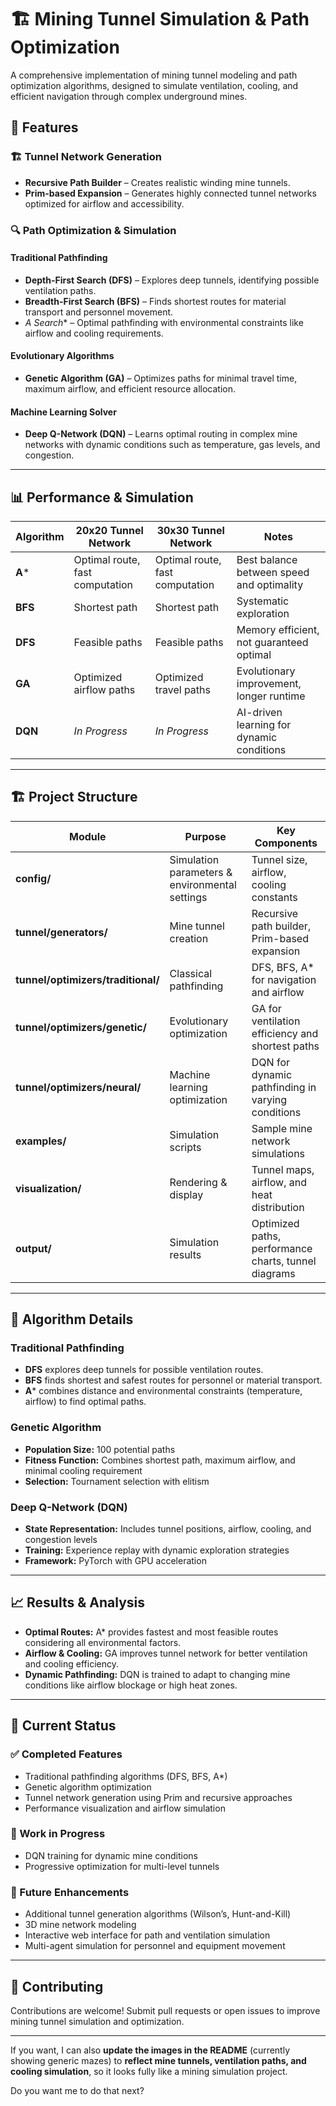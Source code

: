# 🏗️ Mining Tunnel Simulation & Path Optimization

A comprehensive implementation of mining tunnel modeling and path optimization algorithms, designed to simulate ventilation, cooling, and efficient navigation through complex underground mines.

## 🚀 Features

### 🏗️ Tunnel Network Generation

* **Recursive Path Builder** – Creates realistic winding mine tunnels.
* **Prim-based Expansion** – Generates highly connected tunnel networks optimized for airflow and accessibility.

### 🔍 Path Optimization & Simulation

#### Traditional Pathfinding

* **Depth-First Search (DFS)** – Explores deep tunnels, identifying possible ventilation paths.
* **Breadth-First Search (BFS)** – Finds shortest routes for material transport and personnel movement.
* **A* Search*\* – Optimal pathfinding with environmental constraints like airflow and cooling requirements.

#### Evolutionary Algorithms

* **Genetic Algorithm (GA)** – Optimizes paths for minimal travel time, maximum airflow, and efficient resource allocation.

#### Machine Learning Solver

* **Deep Q-Network (DQN)** – Learns optimal routing in complex mine networks with dynamic conditions such as temperature, gas levels, and congestion.

---

## 📊 Performance & Simulation

| Algorithm | 20x20 Tunnel Network            | 30x30 Tunnel Network            | Notes                                     |
| --------- | ------------------------------- | ------------------------------- | ----------------------------------------- |
| **A**\*   | Optimal route, fast computation | Optimal route, fast computation | Best balance between speed and optimality |
| **BFS**   | Shortest path                   | Shortest path                   | Systematic exploration                    |
| **DFS**   | Feasible paths                  | Feasible paths                  | Memory efficient, not guaranteed optimal  |
| **GA**    | Optimized airflow paths         | Optimized travel paths          | Evolutionary improvement, longer runtime  |
| **DQN**   | *In Progress*                   | *In Progress*                   | AI-driven learning for dynamic conditions |

---

## 🏗️ Project Structure

| Module                             | Purpose                                        | Key Components                                       |
| ---------------------------------- | ---------------------------------------------- | ---------------------------------------------------- |
| **config/**                        | Simulation parameters & environmental settings | Tunnel size, airflow, cooling constants              |
| **tunnel/generators/**             | Mine tunnel creation                           | Recursive path builder, Prim-based expansion         |
| **tunnel/optimizers/traditional/** | Classical pathfinding                          | DFS, BFS, A\* for navigation and airflow             |
| **tunnel/optimizers/genetic/**     | Evolutionary optimization                      | GA for ventilation efficiency and shortest paths     |
| **tunnel/optimizers/neural/**      | Machine learning optimization                  | DQN for dynamic pathfinding in varying conditions    |
| **examples/**                      | Simulation scripts                             | Sample mine network simulations                      |
| **visualization/**                 | Rendering & display                            | Tunnel maps, airflow, and heat distribution          |
| **output/**                        | Simulation results                             | Optimized paths, performance charts, tunnel diagrams |

---

## 🧠 Algorithm Details

### Traditional Pathfinding

* **DFS** explores deep tunnels for possible ventilation routes.
* **BFS** finds shortest and safest routes for personnel or material transport.
* **A**\* combines distance and environmental constraints (temperature, airflow) to find optimal paths.

### Genetic Algorithm

* **Population Size:** 100 potential paths
* **Fitness Function:** Combines shortest path, maximum airflow, and minimal cooling requirement
* **Selection:** Tournament selection with elitism

### Deep Q-Network (DQN)

* **State Representation:** Includes tunnel positions, airflow, cooling, and congestion levels
* **Training:** Experience replay with dynamic exploration strategies
* **Framework:** PyTorch with GPU acceleration

---

## 📈 Results & Analysis

* **Optimal Routes:** A\* provides fastest and most feasible routes considering all environmental factors.
* **Airflow & Cooling:** GA improves tunnel network for better ventilation and cooling efficiency.
* **Dynamic Pathfinding:** DQN is trained to adapt to changing mine conditions like airflow blockage or high heat zones.

---

## 🚧 Current Status

### ✅ Completed Features

* Traditional pathfinding algorithms (DFS, BFS, A\*)
* Genetic algorithm optimization
* Tunnel network generation using Prim and recursive approaches
* Performance visualization and airflow simulation

### 🔄 Work in Progress

* DQN training for dynamic mine conditions
* Progressive optimization for multi-level tunnels

### 🔮 Future Enhancements

* Additional tunnel generation algorithms (Wilson’s, Hunt-and-Kill)
* 3D mine network modeling
* Interactive web interface for path and ventilation simulation
* Multi-agent simulation for personnel and equipment movement

---

## 🤝 Contributing

Contributions are welcome! Submit pull requests or open issues to improve mining tunnel simulation and optimization.

---

If you want, I can also **update the images in the README** (currently showing generic mazes) to **reflect mine tunnels, ventilation paths, and cooling simulation**, so it looks fully like a mining simulation project.

Do you want me to do that next?
